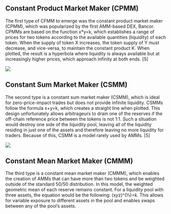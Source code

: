 ## Constant Product Market Maker (CPMM)
The first type of CFMM to emerge was the constant product market maker (CPMM), which was popularized by the first AMM-based DEX, Bancor. CPMMs are based on the function x*y=k, which establishes a range of prices for two tokens according to the available quantities (liquidity) of each token. When the supply of token X increases, the token supply of Y must decrease, and vice-versa, to maintain the constant product K. When plotted, the result is a hyperbola where liquidity is always available but at increasingly higher prices, which approach infinity at both ends. [5]

![](2023-02-16-18-49-54.jpg)

## Constant Sum Market Maker (CSMM)
The second type is a constant sum market maker (CSMM), which is ideal for zero-price-impact trades but does not provide infinite liquidity. CSMMs follow the formula x+y=k, which creates a straight line when plotted. This design unfortunately allows arbitrageurs to drain one of the reserves if the off-chain reference price between the tokens is not 1:1. Such a situation would destroy one side of the liquidity pool, leaving all of the liquidity residing in just one of the assets and therefore leaving no more liquidity for traders. Because of this, CSMM is a model rarely used by AMMs. [5]

![](2023-02-16-18-51-00.jpg)


## Constant Mean Market Maker (CMMM)
The third type is a constant mean market maker (CMMM), which enables the creation of AMMs that can have more than two tokens and be weighted outside of the standard 50/50 distribution. In this model, the weighted geometric mean of each reserve remains constant. For a liquidity pool with three assets, the equation would be the following: (x*y*z)^(⅓)=k. This allows for variable exposure to different assets in the pool and enables swaps between any of the pool’s assets.
